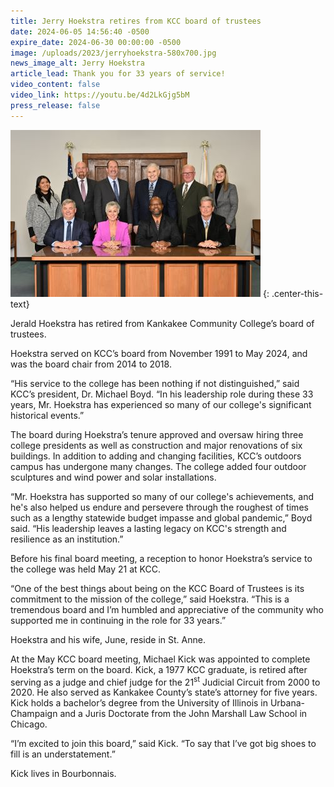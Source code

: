 ```yaml
---
title: Jerry Hoekstra retires from KCC board of trustees
date: 2024-06-05 14:56:40 -0500
expire_date: 2024-06-30 00:00:00 -0500
image: /uploads/2023/jerryhoekstra-580x700.jpg
news_image_alt: Jerry Hoekstra
article_lead: Thank you for 33 years of service!
video_content: false
video_link: https://youtu.be/4d2LkGjg5bM
press_release: false
---
```

![KCC Board of Trustees 2023-2024 - Top row L-R: Student trustee Jennifer Bustos, KCC president Dr. Michael Boyd, board members Pat Martin, Jerry Hoekstra, Todd Widholm and Claire Chaplinski. Bottom row L-R: Bill Orr, board chair Cathy Boicken, Michael Proctor and Brad Hove.](/uploads/2023/jerryhoekstrabot-400x267.jpg "KCC Board of Trustees 2023-2024 - Top row L-R: Student trustee Jennifer Bustos, KCC president Dr. Michael Boyd, board members Pat Martin, Jerry Hoekstra, Todd Widholm and Claire Chaplinski. Bottom row L-R: Bill Orr, board chair Cathy Boicken, Michael Proctor and Brad Hove.")
{: .center-this-text}

Jerald Hoekstra has retired from Kankakee Community College’s board of trustees.

Hoekstra served on KCC’s board from November 1991 to May 2024, and was the board chair from 2014 to 2018.

“His service to the college has been nothing if not distinguished,” said KCC’s president, Dr. Michael Boyd. “In his leadership role during these 33 years, Mr. Hoekstra has experienced so many of our college's significant historical events.”

The board during Hoekstra’s tenure approved and oversaw hiring three college presidents as well as construction and major renovations of six buildings. In addition to adding and changing facilities, KCC’s outdoors campus has undergone many changes. The college added four outdoor sculptures and wind power and solar installations.

“Mr. Hoekstra has supported so many of our college's achievements, and he's also helped us endure and persevere through the roughest of times such as a lengthy statewide budget impasse and global pandemic,” Boyd said. “His leadership leaves a lasting legacy on KCC's strength and resilience as an institution.”

Before his final board meeting, a reception to honor Hoekstra’s service to the college was held May 21 at KCC.

“One of the best things about being on the KCC Board of Trustees is its commitment to the mission of the college,” said Hoekstra. “This is a tremendous board and I’m humbled and appreciative of the community who supported me in continuing in the role for 33 years.”

Hoekstra and his wife, June, reside in St. Anne.

At the May KCC board meeting, Michael Kick was appointed to complete Hoekstra’s term on the board. Kick, a 1977 KCC graduate, is retired after serving as a judge and chief judge for the 21<sup>st</sup> Judicial Circuit from 2000 to 2020. He also served as Kankakee County’s state’s attorney for five years. Kick holds a bachelor’s degree from the University of Illinois in Urbana-Champaign and a Juris Doctorate from the John Marshall Law School in Chicago.

“I’m excited to join this board,” said Kick. “To say that I’ve got big shoes to fill is an understatement.”

Kick lives in Bourbonnais.